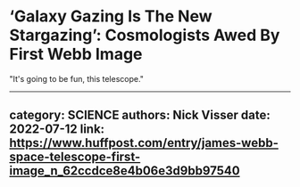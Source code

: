 # ‘Galaxy Gazing Is The New Stargazing’: Cosmologists Awed By First Webb Image

"It's going to be fun, this telescope."

---
category: SCIENCE
authors: Nick Visser
date: 2022-07-12
link: https://www.huffpost.com/entry/james-webb-space-telescope-first-image_n_62ccdce8e4b06e3d9bb97540
---
